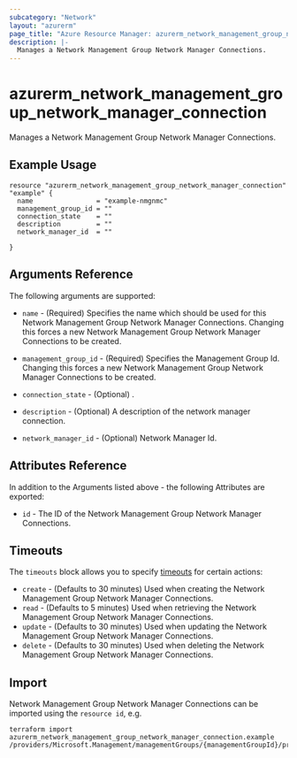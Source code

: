```yaml
---
subcategory: "Network"
layout: "azurerm"
page_title: "Azure Resource Manager: azurerm_network_management_group_network_manager_connection"
description: |-
  Manages a Network Management Group Network Manager Connections.
---
```


# azurerm_network_management_group_network_manager_connection

Manages a Network Management Group Network Manager Connections.

## Example Usage

```hcl
resource "azurerm_network_management_group_network_manager_connection" "example" {
  name                = "example-nmgnmc"
  management_group_id = ""
  connection_state    = ""
  description         = ""
  network_manager_id  = ""

}
```

## Arguments Reference

The following arguments are supported:

* `name` - (Required) Specifies the name which should be used for this Network Management Group Network Manager Connections. Changing this forces a new Network Management Group Network Manager Connections to be created.

* `management_group_id` - (Required) Specifies the Management Group Id. Changing this forces a new Network Management Group Network Manager Connections to be created.

* `connection_state` - (Optional) .

* `description` - (Optional) A description of the network manager connection.

* `network_manager_id` - (Optional) Network Manager Id.

## Attributes Reference

In addition to the Arguments listed above - the following Attributes are exported:

* `id` - The ID of the Network Management Group Network Manager Connections.



## Timeouts

The `timeouts` block allows you to specify [timeouts](https://www.terraform.io/docs/configuration/resources.html#timeouts) for certain actions:

* `create` - (Defaults to 30 minutes) Used when creating the Network Management Group Network Manager Connections.
* `read` - (Defaults to 5 minutes) Used when retrieving the Network Management Group Network Manager Connections.
* `update` - (Defaults to 30 minutes) Used when updating the Network Management Group Network Manager Connections.
* `delete` - (Defaults to 30 minutes) Used when deleting the Network Management Group Network Manager Connections.

## Import

Network Management Group Network Manager Connections can be imported using the `resource id`, e.g.

```shell
terraform import azurerm_network_management_group_network_manager_connection.example /providers/Microsoft.Management/managementGroups/{managementGroupId}/providers/Microsoft.Network/networkManagerConnections/networkManagerConnection1
```
